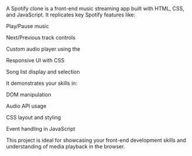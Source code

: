 A Spotify clone is a front-end music streaming app built with HTML, CSS, and JavaScript. It replicates key Spotify features like:

Play/Pause music

Next/Previous track controls

Custom audio player using the <audio> tag

Responsive UI with CSS

Song list display and selection

It demonstrates your skills in:

DOM manipulation

Audio API usage

CSS layout and styling

Event handling in JavaScript

This project is ideal for showcasing your front-end development skills and understanding of media playback in the browser.
